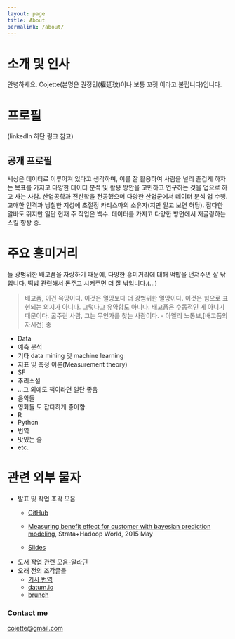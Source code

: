 ```yaml
---
layout: page
title: About
permalink: /about/
---
```



# 소개 및 인사 
안녕하세요. Cojette(본명은 권정민(權廷玟)이나 보통 꼬젯 이라고 불립니다)입니다.

# 프로필
(linkedIn 하단 링크 참고)

## 공개 프로필 
세상은 데이터로 이루어져 있다고 생각하며, 이를 잘 활용하여 사람을 널리 즐겁게 하자는 목표를 가지고 다양한 데이터 분석 및 활용 방안을 고민하고 연구하는 것을 업으로 하고 사는 사람. 산업공학과 전산학을 전공했으며 다양한 산업군에서 데이터 분석 업 수행. 고매한 인격과 냉철한 지성에 초절정 카리스마의 소유자(지만 알고 보면 허당). 잡다한 알바도 뛰지만 일단 현재 주 직업은 백수. 데이터를 가지고 다양한 방면에서 저글링하는 스킬 향상 중.

# 주요 흥미거리 
늘 광범위한 배고픔을 자랑하기 때문에, 다양한 흥미거리에 대해 떡밥을 던져주면 잘 낚입니다. 떡밥 관련해서 돈주고 시켜주면 더 잘 낚입니다.(...)

>배고픔, 이건 욕망이다. 이것은 열망보다 더 광범위한 열망이다. 이것은 힘으로 표현되는 의지가 아니다. 그렇다고 유약함도 아니다. 배고픔은 수동적인 게 아니기 때문이다. 굶주린 사람, 그는 무언가를 찾는 사람이다. - 아멜리 노통브,[배고픔의 자서전] 중

* Data
* 예측 분석
* 기타 data mining 및 machine learning
* 지표 및 측정 이론(Measurement theory)
* SF
* 추리소설
* ...그 외에도 책이라면 일단 좋음
* 음악들
* 영화들 도 잡다하게 좋아함.
* R
* Python
* 번역
* 맛있는 술
* etc.

# 관련 외부 물자 
* 발표 및 작업 조각 모음
  * [GitHub](https://github.com/cojette)
  * [Measuring benefit effect for customer with bayesian prediction modeling](http://strataconf.com/big-data-conference-uk-2015/public/schedule/detail/39592), Strata+Hadoop World, 2015 May
  
  * [Slides](http://www.slideshare.net/cojette)
* [도서 작업 관련 모음-알라딘](http://www.aladin.co.kr/author/wauthor_overview.aspx?AuthorSearch=@2477250)
* 오래 전의 조각글들
  * [기사 번역](http://cojette-wiki.appspot.com/기사_번역)
  * [datum.io](http://datum.io)
  * [brunch](http://brunch.co.kr/@cojette)

### Contact me
[cojette@gmail.com](mailto:cojette@gmail.com)
